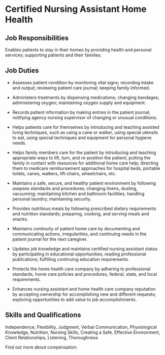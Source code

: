 # Certified Nursing Assistant Home Health

## Job Responsibilities

Enables patients to stay in their homes by providing health and personal services; supporting patients and their families.

## Job Duties

* Assesses patient condition by monitoring vital signs; recording intake and output; reviewing patient care journal; keeping family informed.

* Administers treatments by dispensing medications; changing bandages; administering oxygen; maintaining oxygen supply and equipment.

* Records patient information by making entries in the patient journal; notifying agency nursing supervisor of changing or unusual conditions.

* Helps patients care for themselves by introducing and teaching assisted living techniques, such as using a cane or walker, using special utensils to eat, using special techniques and equipment for personal hygiene needs.

* Helps family members care for the patient by introducing and teaching appropriate ways to lift, turn, and re-position the patient; putting the family in contact with resources for additional home care help; directing them to medicare reimbursement approaches for hospital beds, portable toilets, canes, walkers, lift-chairs, wheelchairs, etc.

* Maintains a safe, secure, and healthy patient environment by following asepses standards and procedures; changing linens, dusting, vacuuming; maintaining kitchen and bathroom facilities, handling personal laundry; maintaining security.

* Provides nutritious meals by following prescribed dietary requirements and nutrition standards; preparing, cooking, and serving meals and snacks.

* Maintains continuity of patient home care by documenting and communicating actions, irregularities, and continuing needs in the patient journal for the next caregiver.

* Updates job knowledge and maintains certified nursing assistant status by participating in educational opportunities; reading professional publications; fulfilling continuing education requirements.

* Protects the home health care company by adhering to professional standards, home care policies and procedures, federal, state, and local requirements.

* Enhances nursing assistant and home health care company reputation by accepting ownership for accomplishing new and different requests; exploring opportunities to add value to job accomplishments.

## Skills and Qualifications

Independence, Flexibility, Judgment, Verbal Communication, Physiological Knowledge, Nutrition, Nursing Skills, Creating a Safe, Effective Environment, Client Relationships, Listening, Thoroughness

Find out more about  compensation:
